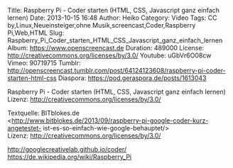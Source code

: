 Title: Raspberry Pi - Coder starten (HTML, CSS, Javascript ganz einfach lernen)
Date: 2013-10-15 16:48
Author: Heiko
Category: Video
Tags: CC by,Linux,Neueinsteiger,ohne Musik,screencast,Coder,Raspberry Pi,Web,HTML
Slug: Raspberry_Pi_Coder_starten_HTML_CSS_Javascript_ganz_einfach_lernen
Album: https://www.openscreencast.de
Duration: 489000
License: http://creativecommons.org/licenses/by/3.0/
Youtube: uGbVr6O08cw
Vimeo: 90719715
Tumblr: http://openscreencast.tumblr.com/post/64124123608/raspberry-pi-coder-starten-html-css
Diaspora: https://pod.geraspora.de/posts/1613043

Raspberry Pi - Coder starten (HTML, CSS, Javascript ganz einfach lernen)  
Lizenz: <http://creativecommons.org/licenses/by/3.0/>  
  
Textquelle: BITblokes.de  
<http://www.bitblokes.de/2013/09/raspberry-pi-google-coder-kurz-angetestet-
ist-es-so-einfach-wie-google-behauptet/>  
Lizenz: <http://creativecommons.org/licenses/by/3.0/>  
  
<http://googlecreativelab.github.io/coder/>  
<https://de.wikipedia.org/wiki/Raspberry_Pi>

